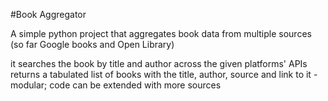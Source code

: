 #Book Aggregator

A simple python project that aggregates book data from multiple sources (so far Google books and Open Library)

it searches the book by title and author across the given platforms' APIs
returns a tabulated list of books with the title, author, source and link to it
-modular; code can be extended with more sources
